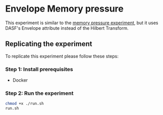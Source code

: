 # Envelope Memory pressure

This experiment is similar to the [memory pressure experiment](../002-memory-pressure), but it uses DASF's Envelope attribute instead of the Hilbert Transform.

## Replicating the experiment

To replicate this experiment please follow these steps:

### Step 1: Install prerequisites

- Docker

### Step 2: Run the experiment

```sh
chmod +x ./run.sh
run.sh
```
